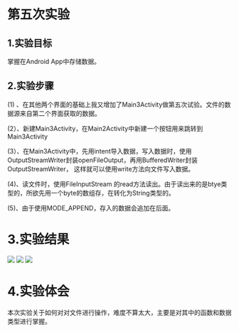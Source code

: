 # 第五次实验
## 1.实验目标
掌握在Android App中存储数据。
## 2.实验步骤
(1) 、在其他两个界面的基础上我又增加了Main3Activity做第五次试验。文件的数据源来自第二个界面获取的数据。

(2）、新建Main3Activity，在Main2Activity中新建一个按钮用来跳转到Main3Activity

(3）、在Main3Activity中，先用intent导入数据，写入数据时，使用OutputStreamWriter封装openFileOutput，再用BufferedWriter封装OutputStreamWriter，
  这样就可以使用write方法向文件写入数据。
  
(4)、读文件时，使用FileInputStream 的read方法读出。由于读出来的是btye类型的，所欲先用一个byte的数组存，在转化为String类型的。

(5)、由于使用MODE_APPEND，存入的数据会追加在后面。

# 3.实验结果
![](https://github.com/SuperLikeMe/android-labs-2018/blob/master/soft1614080902316/561327242452503109.png)
![](https://github.com/SuperLikeMe/android-labs-2018/blob/master/soft1614080902316/909636762895341218.png)
![](https://github.com/SuperLikeMe/android-labs-2018/blob/master/soft1614080902316/438528273173068936.png)

# 4.实验体会

 本次实验关于如何对对文件进行操作，难度不算太大，主要是对其中的函数和数据类型进行掌握。
